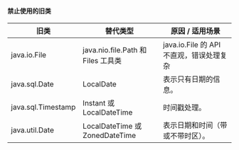 #### 禁止使用的旧类

| 旧类	                | 替代类型                           | 	原因 / 适用场景                    |
|--------------------|--------------------------------|-------------------------------|
|java.io.File|java.nio.file.Path 和 Files 工具类| java.io.File 的 API 不直观，错误处理复杂 |
| java.sql.Date      | 	LocalDate	                    | 表示只有日期的信息。                    |
| java.sql.Timestamp | 	Instant 或 LocalDateTime       | 	时间戳处理。                       |
| java.util.Date     | LocalDateTime 或 ZonedDateTime	 | 表示日期和时间（带或不带时区）。              |

